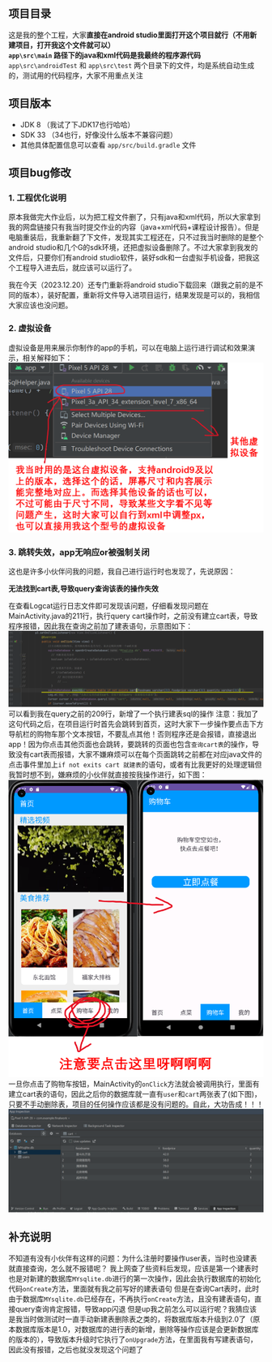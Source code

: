 ## 项目目录
这是我的整个工程，大家**直接在android studio里面打开这个项目就行（不用新建项目，打开我这个文件就可以）**  
**`app\src\main` 路径下的java和xml代码是我最终的程序源代码**  
`app\src\androidTest` 和 `app\src\test` 两个目录下的文件，均是系统自动生成的，测试用的代码程序，大家不用重点关注

## 项目版本
- JDK 8  （我试了下JDK17也行哈哈）
- SDK 33 （34也行，好像没什么版本不兼容问题）
- 其他具体配置信息可以查看 `app/src/build.gradle` 文件

## 项目bug修改
### 1. 工程优化说明
原本我做完大作业后，以为把工程文件删了，只有java和xml代码，所以大家拿到我的网盘链接只有我当时提交作业的内容（java+xml代码+课程设计报告）。但是电脑重装后，我重新翻了下文件，发现其实工程还在，只不过我当时删除的是整个android studio和几个G的sdk环境，还把虚拟设备删除了。不过大家拿到我发的文件后，只要你们有android studio软件，装好sdk和一台虚拟手机设备，把我这个工程导入进去后，就应该可以运行了。

我在今天（2023.12.20）还专门重新将android studio下载回来（跟我之前的是不同的版本），装好配置，重新将文件导入进项目运行，结果发现是可以的，我相信大家应该也没问题。

### 2. 虚拟设备
虚拟设备是用来展示你制作的app的手机，可以在电脑上运行进行调试和效果演示，相关解释如下：
![images](virtual_device.png)

### 3. 跳转失效，app无响应or被强制关闭
这也是许多小伙伴问我的问题，我自己进行运行时也发现了，先说原因：

**无法找到cart表,导致query查询该表的操作失效**

在查看Logcat运行日志文件即可发现该问题，仔细看发现问题在MainActivity.java的211行，执行query cart操作时，之前没有建立cart表，导致程序报错，因此我在查询之前加了建表语句，示意图如下：
![images](create_cart.png)
可以看到我在query之前的209行，新增了一个执行建表sql的操作
注意：我加了这句代码之后，在项目运行时首先会跳转到首页，这时大家下一步操作要点击下方导航栏的购物车那个文本按钮，不要乱点其他！否则程序还是会报错，直接退出app！因为你点击其他页面也会跳转，要跳转的页面也包含`查询cart表`的操作，导致没有cart表而报错，大家不嫌麻烦可以在每个页面跳转之前都在对应java文件的点击事件里加上`if not exits cart 就建表`的语句，或者有比我更好的处理逻辑但我暂时想不到，嫌麻烦的小伙伴就直接按我操作进行，如下图：
![images](to_cart.png)
一旦你点击了购物车按钮，MainActivity的`onClick`方法就会被调用执行，里面有建立cart表的语句，因此之后你的数据库就一直有`user`和`cart`两张表了(如下图)，只要不手动删除表，项目的任何操作应该都是没有问题的。自此，大功告成！！！
![images](database.png)
## 补充说明
不知道有没有小伙伴有这样的问题：为什么注册时要操作user表，当时也没建表就直接查询，怎么就不报错呢？
我上网查了些资料后发现，应该是第一个建表时也是对新建的数据库`MYsqlite.db`进行的第一次操作，因此会执行数据库的初始化代码`onCreate`方法，里面就有我之前写好的建表语句
但是在查询Cart表时，此时由于数据库`MYsqlite.db`已经存在，不再执行`onCreate`方法，且没有建表语句，直接query查询肯定报错，导致app闪退
但是up我之前怎么可以运行呢？我猜应该是我当时做测试时一直手动新建表删除表之类的，将数据库版本升级到2.0了（原本数据库版本是1.0，对数据库的进行表的新增，删除等操作应该是会更新数据库的版本的），导致版本升级时它执行了`onUpgrade`方法，在里面我有写建表语句，因此没有报错，之后也就没发现这个问题了